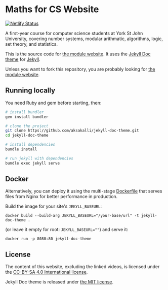 # Maths for CS Website

[![Netlify Status](https://api.netlify.com/api/v1/badges/d9a10574-0b7e-4785-85bf-96ded66c6201/deploy-status)](https://app.netlify.com/sites/mathsforcs/deploys)

A first-year course for computer science students at York St John University, covering number systems, modular arithmatic, algorithms, logic, set theory, and statistics.

This is the source code for [the module website](https://mathsforcs.netlify.app). It uses the [Jekyll Doc theme](https://github.com/aksakalli/jekyll-doc-theme) for [Jekyll](https://jekyllrb.com/).

Unless you want to fork this repository, you are probably looking for [the module website](https://mathsforcs.netlify.app).

## Running locally

You need Ruby and gem before starting, then:

```bash
# install bundler
gem install bundler

# clone the project
git clone https://github.com/aksakalli/jekyll-doc-theme.git
cd jekyll-doc-theme

# install dependencies
bundle install

# run jekyll with dependencies
bundle exec jekyll serve
```

## Docker

Alternatively, you can deploy it using the multi-stage [Dockerfile](Dockerfile)
that serves files from Nginx for better performance in production.

Build the image for your site's `JEKYLL_BASEURL`:

```
docker build --build-arg JEKYLL_BASEURL="/your-base/url" -t jekyll-doc-theme .
```

(or leave it empty for root: `JEKYLL_BASEURL=""`) and serve it:

```
docker run -p 8080:80 jekyll-doc-theme
```

## License

The content of this website, excluding the linked videos, is licensed under the [CC-BY-SA 4.0 International license](LICENSE.md).

Jekyll Doc theme is released under [the MIT license](LICENSE-Jekyll-Docs.md]).
